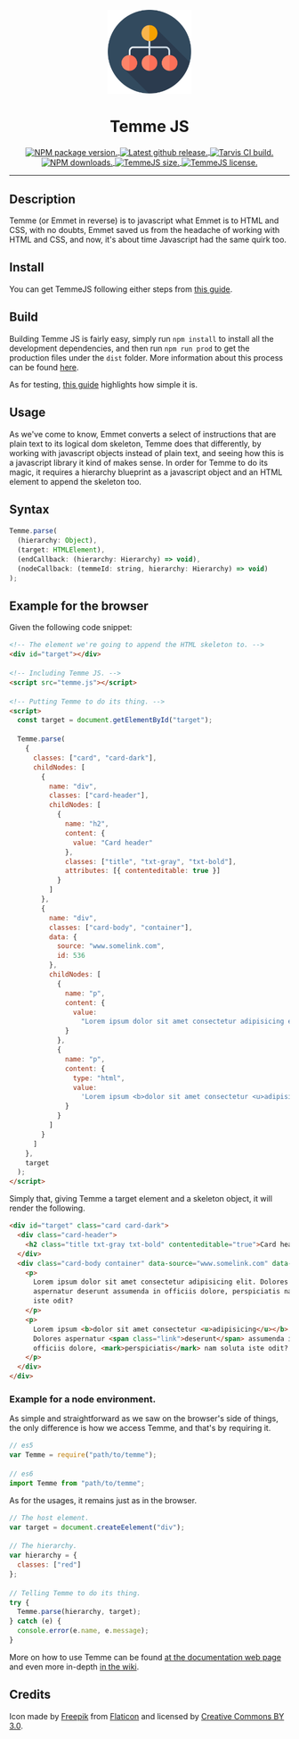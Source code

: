 <p align="center">
    <img src="docs/assets/img/logo.svg" width=150 />
    <h1 align="center">Temme JS</h1>
    <p align="center">
        <a href="https://www.npmjs.com/package/temmejs/v/latest">
            <img align="center" src="https://img.shields.io/npm/v/temmejs.svg" alt="NPM package version.">
        </a>
        <a href="https://github.com/EOussama/temmejs/releases/latest">
            <img align="center" src="https://img.shields.io/github/release/EOussama/temmejs.svg" alt="Latest github release.">
        </a>
        <a href="https://travis-ci.com/EOussama/temmejs">
            <img align="center" src="https://img.shields.io/travis/com/EOussama/temmejs.svg" alt="Tarvis CI build.">
        </a>
        <a href="https://raw.githubusercontent.com/EOussama/temmejs/master/dist/temme.js">
            <img align="center" src="https://img.shields.io/npm/dt/temmejs.svg" alt="NPM downloads.">
        </a>
        <a href="#">
            <img align="center" src="https://img.shields.io/github/size/EOussama/temmejs/dist/temme.js.svg" alt="TemmeJS size.">
        </a>
        <a href="https://github.com/EOussama/temmejs/blob/master/LICENSE">
            <img align="center" src="https://img.shields.io/github/license/EOussama/temmejs.svg" alt="TemmeJS license.">
        </a>
    </p>
</p>

---

## Description

Temme (or Emmet in reverse) is to javascript what Emmet is to HTML and CSS, with no doubts, Emmet saved us from the headache of working with HTML and CSS, and now, it's about time Javascript had the same quirk too.

## Install

You can get TemmeJS following either steps from [this guide](https://github.com/EOussama/temmejs/wiki/Temme-install).

## Build

Building Temme JS is fairly easy, simply run `npm install` to install all the development dependencies, and then run `npm run prod` to get the production files under the `dist` folder. More information about this process can be found [here](https://github.com/EOussama/temmejs/wiki/Temme-build).

As for testing, [this guide](https://github.com/EOussama/temmejs/wiki/Temme-tests) highlights how simple it is.

## Usage

As we've come to know, Emmet converts a select of instructions that are plain text to its logical dom skeleton, Temme does that differently, by working with javascript objects instead of plain text, and seeing how this is a javascript library it kind of makes sense.
In order for Temme to do its magic, it requires a hierarchy blueprint as a javascript object and an HTML element to append the skeleton too.

## Syntax

```js
Temme.parse(
  (hierarchy: Object),
  (target: HTMLElement),
  (endCallback: (hierarchy: Hierarchy) => void),
  (nodeCallback: (temmeId: string, hierarchy: Hierarchy) => void)
);
```

## Example for the browser

Given the following code snippet:

```html
<!-- The element we're going to append the HTML skeleton to. -->
<div id="target"></div>

<!-- Including Temme JS. -->
<script src="temme.js"></script>

<!-- Putting Temme to do its thing. -->
<script>
  const target = document.getElementById("target");

  Temme.parse(
    {
      classes: ["card", "card-dark"],
      childNodes: [
        {
          name: "div",
          classes: ["card-header"],
          childNodes: [
            {
              name: "h2",
              content: {
                value: "Card header"
              },
              classes: ["title", "txt-gray", "txt-bold"],
              attributes: [{ contenteditable: true }]
            }
          ]
        },
        {
          name: "div",
          classes: ["card-body", "container"],
          data: {
            source: "www.somelink.com",
            id: 536
          },
          childNodes: [
            {
              name: "p",
              content: {
                value:
                  "Lorem ipsum dolor sit amet consectetur adipisicing elit. Dolores aspernatur deserunt assumenda in officiis dolore, perspiciatis nam soluta iste odit?"
              }
            },
            {
              name: "p",
              content: {
                type: "html",
                value:
                  'Lorem ipsum <b>dolor sit amet consectetur <u>adipisicing</u></b> elit. Dolores aspernatur <span class="link">deserunt</span> assumenda in officiis dolore, <mark>perspiciatis</mark> nam soluta iste odit?'
              }
            }
          ]
        }
      ]
    },
    target
  );
</script>
```

Simply that, giving Temme a target element and a skeleton object, it will render the following.

```html
<div id="target" class="card card-dark">
  <div class="card-header">
    <h2 class="title txt-gray txt-bold" contenteditable="true">Card header</h2>
  </div>
  <div class="card-body container" data-source="www.somelink.com" data-id="536">
    <p>
      Lorem ipsum dolor sit amet consectetur adipisicing elit. Dolores
      aspernatur deserunt assumenda in officiis dolore, perspiciatis nam soluta
      iste odit?
    </p>
    <p>
      Lorem ipsum <b>dolor sit amet consectetur <u>adipisicing</u></b> elit.
      Dolores aspernatur <span class="link">deserunt</span> assumenda in
      officiis dolore, <mark>perspiciatis</mark> nam soluta iste odit?
    </p>
  </div>
</div>
```

### Example for a node environment.

As simple and straightforward as we saw on the browser's side of things, the only difference is how we access Temme, and that's by requiring it.

```js
// es5
var Temme = require("path/to/temme");

// es6
import Temme from "path/to/temme";
```

As for the usages, it remains just as in the browser.

```js
// The host element.
var target = document.createEelement("div");

// The hierarchy.
var hierarchy = {
  classes: ["red"]
};

// Telling Temme to do its thing.
try {
  Temme.parse(hierarchy, target);
} catch (e) {
  console.error(e.name, e.message);
}
```

More on how to use Temme can be found [at the documentation web page](https://eoussama.github.io/temmejs/) and even more in-depth [in the wiki](https://github.com/EOussama/temmejs/wiki).

## Credits

Icon made by [Freepik](https://www.freepik.com/) from [Flaticon](https://www.flaticon.com) and licensed by [Creative Commons BY 3.0](http://creativecommons.org/licenses/by/3.0/).
